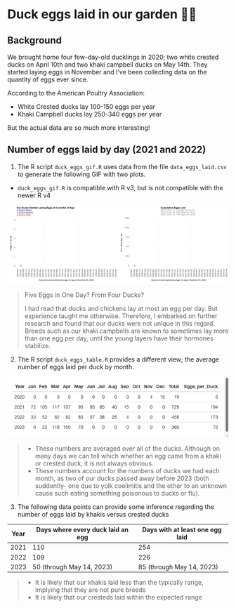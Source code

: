 # Duck eggs laid in our garden 🦆🥚

## Background

We brought home four few-day-old ducklings in 2020; two white crested ducks on April 10th and two khaki campbell ducks on May 14th.  They started laying eggs in November and I've been collecting data on the quantity of eggs ever since.  

According to the American Poultry Association:
* White Crested ducks lay 100-150 eggs per year
* Khaki Campbell ducks lay 250-340 eggs per year

But the actual data are so much more interesting!

## Number of eggs laid by day (2021 and 2022)

1. The R script `duck_eggs_gif.R` uses data from the file `data_eggs_laid.csv` to generate the following GIF with two plots.
* `duck_eggs_gif.R` is compatible with R v3, but is not compatible with the newer R v4	

![GIF 2021-2022](/images/daily_duck_egg_count.gif)

>Five Eggs in One Day? From Four Ducks?
>
>I had read that ducks and chickens lay at most an egg per day.  But experience taught me otherwise.  Therefore, I embarked on further research and found that our ducks were not unique in this regard.  Breeds such as our khaki campbells are known to sometimes lay more than one egg per day, until the young layers have their hormones stabilize. 

2. The R script `duck_eggs_table.R` provides a different view; the average number of eggs laid per duck by month.

![GIF Image](/images/eggs_per_duck.png)

>* These numbers are averaged over all of the ducks.  Although on many days we can tell which whether an egg came from a khaki or crested duck, it is not always obvious. 
>* These numbers account for the numbers of ducks we had each month, as two of our ducks passed away before 2023 (both suddently- one due to yolk coelimitis and the other to an unknown cause such eating something poisonous to ducks or flu).


3. The following data points can provide some inference regarding the number of eggs laid by khakis versus crested ducks

| Year | Days where every duck laid an egg | Days with at least one egg laid |
|------|-----------------------------------|---------------------------------|
| 2021 | 110                               | 254                             |
| 2022 | 109                               | 226                             |
| 2023 | 50 (through May 14, 2023)		   | 85 (through May 14, 2023)       |

>* It is likely that our khakis laid less than the typically range, implying that they are not pure breeds
>* It is likely that our cresteds laid within the expected range



